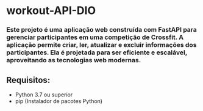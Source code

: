 # workout-API-DIO
### Este projeto é uma aplicação web construída com FastAPI para gerenciar participantes em uma competição de Crossfit. A aplicação permite criar, ler, atualizar e excluir informações dos participantes. Ela é projetada para ser eficiente e escalável, aproveitando as tecnologias web modernas.

## Requisitos:
- Python 3.7 ou superior
- pip (Instalador de pacotes Python)
